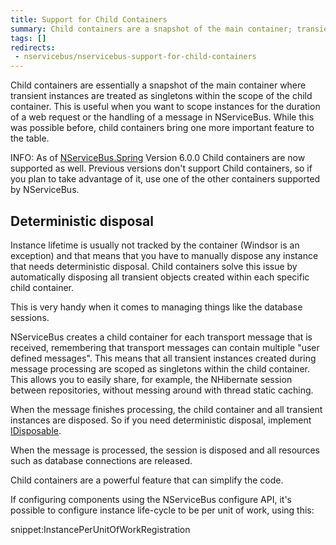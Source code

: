 ```yaml
---
title: Support for Child Containers
summary: Child containers are a snapshot of the main container; transient instances are treated as as singletons in the child container.
tags: []
redirects:
 - nservicebus/nservicebus-support-for-child-containers
---
```


Child containers are essentially a snapshot of the main container where transient instances are treated as singletons within the scope of the child container. This is useful when you want to scope instances for the duration of a web request or the handling of a message in NServiceBus. While this was possible before, child containers bring one more important feature to the table.

INFO: As of [NServiceBus.Spring](https://www.nuget.org/packages/NServiceBus.Spring) Version 6.0.0 Child containers are now supported as well. Previous versions don't support Child containers, so if you plan to take advantage of it, use one of the other containers supported by NServiceBus.


## Deterministic disposal

Instance lifetime is usually not tracked by the container (Windsor is an exception) and that means that you have to manually dispose any instance that needs deterministic disposal. Child containers solve this issue by automatically disposing all transient objects created within each specific child container.

This is very handy when it comes to managing things like the database sessions.

NServiceBus creates a child container for each transport message that is received, remembering that transport messages can contain multiple "user defined messages". This means that all transient instances created during message processing are scoped as singletons within the child container. This allows you to easily share, for example, the NHibernate session between repositories, without messing around with thread static caching.

When the message finishes processing, the child container and all transient instances are disposed. So if you need deterministic disposal, implement [IDisposable](https://msdn.microsoft.com/en-us/library/system.idisposable.aspx).

When the message is processed, the session is disposed and all resources such as database connections are released.

Child containers are a powerful feature that can simplify the code.

If configuring components using the NServiceBus configure API, it's possible to configure instance life-cycle to be per unit of work, using this:

snippet:InstancePerUnitOfWorkRegistration
